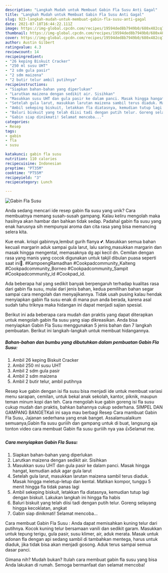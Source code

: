 ```yaml
---
description: "Langkah Mudah untuk Membuat Gabin Fla Susu Anti Gagal"
title: "Langkah Mudah untuk Membuat Gabin Fla Susu Anti Gagal"
slug: 923-langkah-mudah-untuk-membuat-gabin-fla-susu-anti-gagal
date: 2021-07-18T16:44:22.111Z
image: https://img-global.cpcdn.com/recipes/19594ded8b7949b0/680x482cq70/gabin-fla-susu-foto-resep-utama.jpg
thumbnail: https://img-global.cpcdn.com/recipes/19594ded8b7949b0/680x482cq70/gabin-fla-susu-foto-resep-utama.jpg
cover: https://img-global.cpcdn.com/recipes/19594ded8b7949b0/680x482cq70/gabin-fla-susu-foto-resep-utama.jpg
author: Austin Gilbert
ratingvalue: 4.3
reviewcount: 14
recipeingredient:
- "26 keping Biskuit Cracker"
- "250 ml susu UHT"
- "2 sdm gula pasir"
- "2 sdm maizena"
- "2 butir telur ambil putihnya"
recipeinstructions:
- "Siapkan bahan-bahan yang diperlukan"
- "Larutkan maizena dengan sedikit air. Sisihkan"
- "Masukkan susu UHT dan gula pasir ke dalam panci. Masak hingga hangat, kemudian aduk agar gula larut"
- "Setelah gula larut, masukkan larutan maizena sambil terus diaduk. Masak hingga meletup-letup dan kental. Matikan kompor, tunggu 5 menit hingga fla tidak panas lagi"
- "Ambil sekeping biskuit, letakkan fla diatasnya, kemudian tutup lagi dengan biskuit. Lakukan langkah ini hingga fla habis"
- "Baluri biskuit yang telah diisi tadi dengan putih telur. Goreng selayang hingga kecoklatan, angkat"
- "Gabin siap dinikmati! Selamat mencoba..."
categories:
- Resep
tags:
- gabin
- fla
- susu

katakunci: gabin fla susu 
nutrition: 110 calories
recipecuisine: Indonesian
preptime: "PT35M"
cooktime: "PT55M"
recipeyield: "3"
recipecategory: Lunch

---
```



![Gabin Fla Susu](https://img-global.cpcdn.com/recipes/19594ded8b7949b0/680x482cq70/gabin-fla-susu-foto-resep-utama.jpg)

Anda sedang mencari ide resep gabin fla susu yang unik? Cara membuatnya memang susah-susah gampang. Kalau keliru mengolah maka hasilnya akan hambar dan bahkan tidak sedap. Padahal gabin fla susu yang enak harusnya sih mempunyai aroma dan cita rasa yang bisa memancing selera kita.

Kue enak. krispi gabinnya,lembut gurih flanya 💕. Masukkan semua bahan kecuali margarin aduk sampai gula larut, lalu saring,masukkan margarin dan masak hingga mengental, memasaknya dg api kecil dn. Cemilan dengan rasa yang manis yang cocok digunakan untuk takjil dibulan puasa seperti saat ini🥰. #KampoengRamadhan #Cookpadcommunity_Kalteng #Cookpadcommunity_Borneo #Cookpadcommunity_Sampit #Cookpadcommunity_id #Cookpad_id.

Ada beberapa hal yang sedikit banyak berpengaruh terhadap kualitas rasa dari gabin fla susu, mulai dari jenis bahan, kedua pemilihan bahan segar sampai cara mengolah dan menyajikannya. Tidak usah pusing kalau hendak menyiapkan gabin fla susu enak di mana pun anda berada, karena asal sudah tahu triknya maka hidangan ini dapat menjadi sajian spesial.


Berikut ini ada beberapa cara mudah dan praktis yang dapat diterapkan untuk mengolah gabin fla susu yang siap dikreasikan. Anda bisa menyiapkan Gabin Fla Susu menggunakan 5 jenis bahan dan 7 langkah pembuatan. Berikut ini langkah-langkah untuk membuat hidangannya.

<!--inarticleads1-->

##### Bahan-bahan dan bumbu yang dibutuhkan dalam pembuatan Gabin Fla Susu:

1. Ambil 26 keping Biskuit Cracker
1. Ambil 250 ml susu UHT
1. Ambil 2 sdm gula pasir
1. Ambil 2 sdm maizena
1. Ambil 2 butir telur, ambil putihnya


Resep kue gabin dengan isi fla susu bisa menjadi ide untuk membuat variasi menu sarapan, cemilan, untuk bekal anak sekolah, kantor, piknik, maupun teman minum kopi dan teh. Cara mengolah kue gabin goreng isi fla susu cukup mudah dan praktis, bahkan bahannya cukup sederhana. SIMPEL DAN GAMPANG BANGETKali ini saya mau berbagi Resep Cara mambuat Gabin Fla Susu, Jajanan sederhana yang enak banget. Assalamualaikum semuanya,Gabin fla susu guriiih dan gampang untuk di buat, langsung aja tonton video cara membuat Gabin fla susu guriiih nya yaa 👍Selamat me. 

<!--inarticleads2-->

##### Cara menyiapkan Gabin Fla Susu:

1. Siapkan bahan-bahan yang diperlukan
1. Larutkan maizena dengan sedikit air. Sisihkan
1. Masukkan susu UHT dan gula pasir ke dalam panci. Masak hingga hangat, kemudian aduk agar gula larut
1. Setelah gula larut, masukkan larutan maizena sambil terus diaduk. Masak hingga meletup-letup dan kental. Matikan kompor, tunggu 5 menit hingga fla tidak panas lagi
1. Ambil sekeping biskuit, letakkan fla diatasnya, kemudian tutup lagi dengan biskuit. Lakukan langkah ini hingga fla habis
1. Baluri biskuit yang telah diisi tadi dengan putih telur. Goreng selayang hingga kecoklatan, angkat
1. Gabin siap dinikmati! Selamat mencoba...


Cara membuat Gabin Fla Susu : Anda dapat memisahkan kuning telur dari putihnya. Kocok kuning telur bersamaan vanili dan sedikit garam. Masukkan untuk tepung terigu, gula pasir, susu klimer, air, aduk merata. Masak untuk adonan fla dengan api sedang sambil di tambahkan mentega, harus untuk diaduk, jika tidak bisa akan menjadi gosong. Aduk terus sampai semua dasar panci. 

Gimana nih? Mudah bukan? Itulah cara membuat gabin fla susu yang bisa Anda lakukan di rumah. Semoga bermanfaat dan selamat mencoba!
